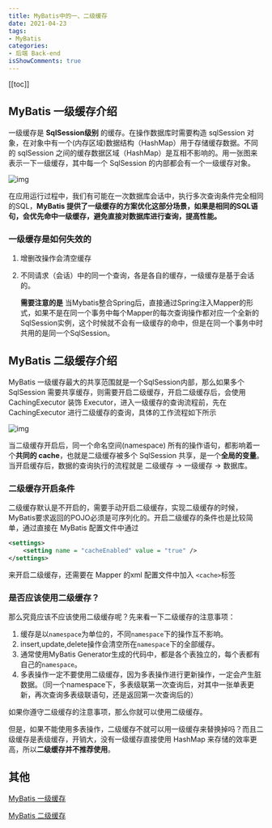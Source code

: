 ```yaml
---
title: MyBatis中的一、二级缓存
date: 2021-04-23
tags:
- MyBatis
categories:
- 后端 Back-end
isShowComments: true
---
```


<Boxx/>

[[toc]]

## MyBatis 一级缓存介绍

一级缓存是 **SqlSession级别** 的缓存。在操作数据库时需要构造 sqlSession 对象，在对象中有一个(内存区域)数据结构（HashMap）用于存储缓存数据。不同的 sqlSession 之间的缓存数据区域（HashMap）是互相不影响的。用一张图来表示一下一级缓存，其中每一个 SqlSession 的内部都会有一个一级缓存对象。

![img](https://img2018.cnblogs.com/blog/1515111/201908/1515111-20190808213428708-881945789.png)

在应用运行过程中，我们有可能在一次数据库会话中，执行多次查询条件完全相同的SQL，**MyBatis 提供了一级缓存的方案优化这部分场景，如果是相同的SQL语句，会优先命中一级缓存，避免直接对数据库进行查询，提高性能。**

### 一级缓存是如何失效的

1. 增删改操作会清空缓存

2. 不同请求（会话）中的同一个查询，各是各自的缓存，一级缓存是基于会话的。

   **需要注意的是**
   当Mybatis整合Spring后，直接通过Spring注入Mapper的形式，如果不是在同一个事务中每个Mapper的每次查询操作都对应一个全新的SqlSession实例，这个时候就不会有一级缓存的命中，但是在同一个事务中时共用的是同一个SqlSession。

## MyBatis 二级缓存介绍

MyBatis 一级缓存最大的共享范围就是一个SqlSession内部，那么如果多个 SqlSession 需要共享缓存，则需要开启二级缓存，开启二级缓存后，会使用 CachingExecutor 装饰 Executor，进入一级缓存的查询流程前，先在CachingExecutor 进行二级缓存的查询，具体的工作流程如下所示

![img](https://img2018.cnblogs.com/blog/1515111/201908/1515111-20190810211431621-1800471104.png)

当二级缓存开启后，同一个命名空间(namespace) 所有的操作语句，都影响着一个**共同的 cache**，也就是二级缓存被多个 SqlSession 共享，是一个**全局的变量**。当开启缓存后，数据的查询执行的流程就是 二级缓存 -> 一级缓存 -> 数据库。

### 二级缓存开启条件

二级缓存默认是不开启的，需要手动开启二级缓存，实现二级缓存的时候，MyBatis要求返回的POJO必须是可序列化的。开启二级缓存的条件也是比较简单，通过直接在 MyBatis 配置文件中通过

```xml
<settings>
	<setting name = "cacheEnabled" value = "true" />
</settings>
```

来开启二级缓存，还需要在 Mapper 的xml 配置文件中加入 `<cache>`标签

### 是否应该使用二级缓存？

那么究竟应该不应该使用二级缓存呢？先来看一下二级缓存的注意事项：

1. 缓存是以`namespace`为单位的，不同`namespace`下的操作互不影响。
2. insert,update,delete操作会清空所在`namespace`下的全部缓存。
3. 通常使用MyBatis Generator生成的代码中，都是各个表独立的，每个表都有自己的`namespace`。
4. 多表操作一定不要使用二级缓存，因为多表操作进行更新操作，一定会产生脏数据。（同一个namespace下，多表级联第一次查询后，对其中一张单表更新，再次查询多表级联语句，还是返回第一次查询后的）

如果你遵守二级缓存的注意事项，那么你就可以使用二级缓存。

但是，如果不能使用多表操作，二级缓存不就可以用一级缓存来替换掉吗？而且二级缓存是表级缓存，开销大，没有一级缓存直接使用 HashMap 来存储的效率更高，所以**二级缓存并不推荐使用**。

## 其他

[MyBatis 一级缓存](https://www.cnblogs.com/cxuanBlog/p/11324034.html)

[MyBatis 二级缓存](https://www.cnblogs.com/cxuanBlog/p/11333021.html)

